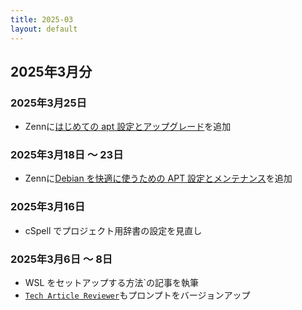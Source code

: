 ```yaml
---
title: 2025-03
layout: default
---
```


## 2025年3月分

### 2025年3月25日

- Zennに[はじめての apt 設定とアップグレード](https://zenn.dev/atsushifx/articles/wsl2-setup-apt-basics-and-maintenance)を追加

### 2025年3月18日 ～ 23日

- Zennに[Debian を快適に使うための APT 設定とメンテナンス](https://zenn.dev/atsushifx/articles/wsl2-config-debian-apt-maintenance)を追加


### 2025年3月16日

- cSpell でプロジェクト用辞書の設定を見直し

### 2025年3月6日 ～ 8日

- WSL をセットアップする方法`の記事を執筆
- [`Tech Article Reviewer`](https://github.com/atsushifx/tech-article-reviewer)もプロンプトをバージョンアップ
